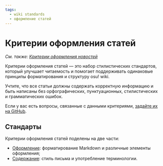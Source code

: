 ```yaml
---
tags:
  - wiki standards
  - оформление статей
---
```


# Критерии оформления статей

*См. также: [Критерии оформления новостей](/wiki/News_Styling_Criteria)*

Критерии оформления статей — это набор стилистических стандартов, который улучшает читаемость и помогает поддерживать одинаковые принципы форматирования и структуру osu! wiki.

Учтите, что все статьи должны содержать корректную информацию и быть написаны без орфографических, пунктуационных, стилистических и грамматических ошибок.

Если у вас есть вопросы, связанные с данными критериями, [задайте их на GitHub](https://github.com/ppy/osu-wiki/issues/new).

## Стандарты

Критерии оформления статей поделены на две части:

- [Оформление](Formatting): форматирование Markdown и различные элементы оформления;
- [Содержание](Writing): стиль письма и употребление терминологии.
